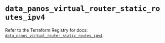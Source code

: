 # `data_panos_virtual_router_static_routes_ipv4`

Refer to the Terraform Registry for docs: [`data_panos_virtual_router_static_routes_ipv4`](https://registry.terraform.io/providers/paloaltonetworks/panos/2.0.5/docs/data-sources/virtual_router_static_routes_ipv4).
